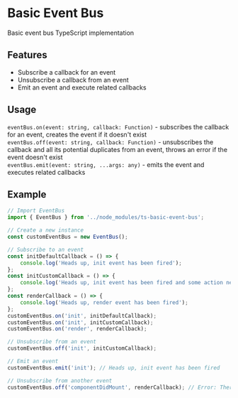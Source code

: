 # Basic Event Bus

Basic event bus TypeScript implementation

## Features

-   Subscribe a callback for an event
-   Unsubscribe a callback from an event
-   Emit an event and execute related callbacks

## Usage

`eventBus.on(event: string, callback: Function)` - subscribes the callback for an event, creates the event if it doesn't exist<br />
`eventBus.off(event: string, callback: Function)` - unsubscribes the callback and all its potential duplicates from an event, throws an error if the event doesn't exist<br />
`eventBus.emit(event: string, ...args: any)` - emits the event and executes related callbacks

## Example

```js
// Import EventBus
import { EventBus } from '../node_modules/ts-basic-event-bus';

// Create a new instance
const customEventBus = new EventBus();

// Subscribe to an event
const initDefaultCallback = () => {
    console.log('Heads up, init event has been fired');
};
const initCustomCallback = () => {
    console.log('Heads up, init event has been fired and some action needs to be done');
};
const renderCallback = () => {
    console.log('Heads up, render event has been fired');
};
customEventBus.on('init', initDefaultCallback);
customEventBus.on('init', initCustomCallback);
customEventBus.on('render', renderCallback);

// Unsubscribe from an event
customEventBus.off('init', initCustomCallback);

// Emit an event
customEventBus.emit('init'); // Heads up, init event has been fired

// Unsubscribe from another event
customEventBus.off('componentDidMount', renderCallback); // Error: There is no event: componentDidMount
```
